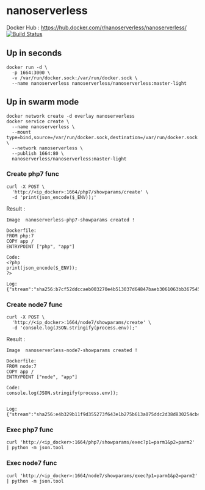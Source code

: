 # nanoserverless
Docker Hub : https://hub.docker.com/r/nanoserverless/nanoserverless/  
[![Build Status](https://travis-ci.org/nanoserverless/nanoserverless.svg?branch=master)](https://travis-ci.org/nanoserverless/nanoserverless)

## Up in seconds
```
docker run -d \
  -p 1664:3000 \
  -v /var/run/docker.sock:/var/run/docker.sock \
  --name nanoserverless nanoserverless/nanoserverless:master-light
```

## Up in swarm mode
```
docker network create -d overlay nanoserverless
docker service create \
  --name nanoserverless \
  --mount type=bind,source=/var/run/docker.sock,destination=/var/run/docker.sock \
  --network nanoserverless \
  --publish 1664:80 \
  nanoserverless/nanoserverless:master-light
```

### Create php7 func
```
curl -X POST \
  'http://<ip_docker>:1664/php7/showparams/create' \
  -d 'print(json_encode($_ENV));'
```
Result :
```
Image  nanoserverless-php7-showparams created !

Dockerfile:
FROM php:7
COPY app /
ENTRYPOINT ["php", "app"]

Code:
<?php
print(json_encode($_ENV));
?>

Log:
{"stream":"sha256:b7cf52ddccaeb003270e4b513037d64847baeb3061063bb367545945a2d99ecf\n"}
```

### Create node7 func
```
curl -X POST \
  'http://<ip_docker>:1664/node7/showparams/create' \
  -d 'console.log(JSON.stringify(process.env));'
```
Result :
```
Image  nanoserverless-node7-showparams created !

Dockerfile:
FROM node:7
COPY app /
ENTRYPOINT ["node", "app"]

Code:
console.log(JSON.stringify(process.env));


Log:
{"stream":"sha256:e4b329b11f9d355273f643e1b275b613a075ddc2d38d830254cb48f6a861404c\n"}
```

### Exec php7 func
```
curl 'http://<ip_docker>:1664/php7/showparams/exec?p1=parm1&p2=parm2' | python -m json.tool
```

### Exec node7 func
```
curl 'http://<ip_docker>:1664/node7/showparams/exec?p1=parm1&p2=parm2' | python -m json.tool
```
